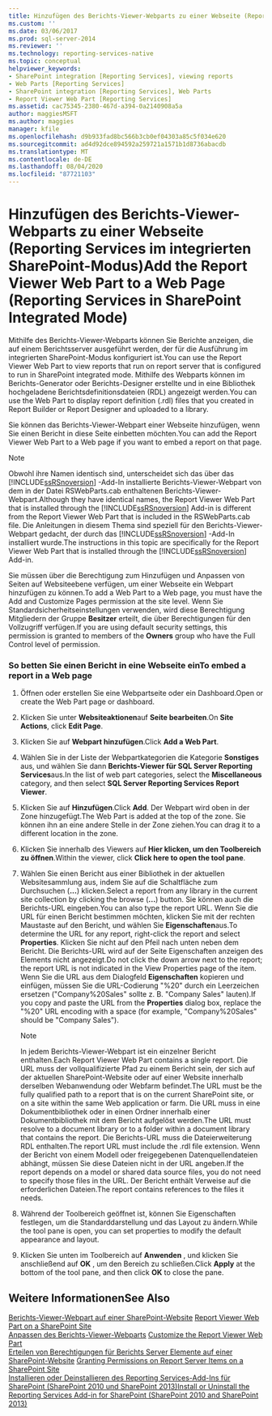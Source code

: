 ```yaml
---
title: Hinzufügen des Berichts-Viewer-Webparts zu einer Webseite (Reporting Services im integrierten SharePoint-Modus) | Microsoft-Dokumentation
ms.custom: ''
ms.date: 03/06/2017
ms.prod: sql-server-2014
ms.reviewer: ''
ms.technology: reporting-services-native
ms.topic: conceptual
helpviewer_keywords:
- SharePoint integration [Reporting Services], viewing reports
- Web Parts [Reporting Services]
- SharePoint integration [Reporting Services], Web Parts
- Report Viewer Web Part [Reporting Services]
ms.assetid: cac75345-2380-467d-a394-0a2140908a5a
author: maggiesMSFT
ms.author: maggies
manager: kfile
ms.openlocfilehash: d9b933fad8bc566b3cb0ef04303a85c5f034e620
ms.sourcegitcommit: ad4d92dce894592a259721a1571b1d8736abacdb
ms.translationtype: MT
ms.contentlocale: de-DE
ms.lasthandoff: 08/04/2020
ms.locfileid: "87721103"
---
```

# <a name="add-the-report-viewer-web-part-to-a-web-page-reporting-services-in-sharepoint-integrated-mode"></a><span data-ttu-id="acf20-102">Hinzufügen des Berichts-Viewer-Webparts zu einer Webseite (Reporting Services im integrierten SharePoint-Modus)</span><span class="sxs-lookup"><span data-stu-id="acf20-102">Add the Report Viewer Web Part to a Web Page (Reporting Services in SharePoint Integrated Mode)</span></span>
  <span data-ttu-id="acf20-103">Mithilfe des Berichts-Viewer-Webparts können Sie Berichte anzeigen, die auf einem Berichtsserver ausgeführt werden, der für die Ausführung im integrierten SharePoint-Modus konfiguriert ist.</span><span class="sxs-lookup"><span data-stu-id="acf20-103">You can use the Report Viewer Web Part to view reports that run on report server that is configured to run in SharePoint integrated mode.</span></span> <span data-ttu-id="acf20-104">Mithilfe des Webparts können im Berichts-Generator oder Berichts-Designer erstellte und in eine Bibliothek hochgeladene Berichtsdefinitionsdateien (RDL) angezeigt werden.</span><span class="sxs-lookup"><span data-stu-id="acf20-104">You can use the Web Part to display report definition (.rdl) files that you created in Report Builder or Report Designer and uploaded to a library.</span></span>  
  
 <span data-ttu-id="acf20-105">Sie können das Berichts-Viewer-Webpart einer Webseite hinzufügen, wenn Sie einen Bericht in diese Seite einbetten möchten.</span><span class="sxs-lookup"><span data-stu-id="acf20-105">You can add the Report Viewer Web Part to a Web page if you want to embed a report on that page.</span></span>  
  
> [!NOTE]  
>  <span data-ttu-id="acf20-106">Obwohl ihre Namen identisch sind, unterscheidet sich das über das [!INCLUDE[ssRSnoversion](../../includes/ssrsnoversion-md.md)] -Add-In installierte Berichts-Viewer-Webpart von dem in der Datei RSWebParts.cab enthaltenen Berichts-Viewer-Webpart.</span><span class="sxs-lookup"><span data-stu-id="acf20-106">Although they have identical names, the Report Viewer Web Part that is installed through the [!INCLUDE[ssRSnoversion](../../includes/ssrsnoversion-md.md)] Add-in is different from the Report Viewer Web Part that is included in the RSWebParts.cab file.</span></span> <span data-ttu-id="acf20-107">Die Anleitungen in diesem Thema sind speziell für den Berichts-Viewer-Webpart gedacht, der durch das [!INCLUDE[ssRSnoversion](../../includes/ssrsnoversion-md.md)] -Add-In installiert wurde.</span><span class="sxs-lookup"><span data-stu-id="acf20-107">The instructions in this topic are specifically for the Report Viewer Web Part that is installed through the [!INCLUDE[ssRSnoversion](../../includes/ssrsnoversion-md.md)] Add-in.</span></span>  
  
 <span data-ttu-id="acf20-108">Sie müssen über die Berechtigung zum Hinzufügen und Anpassen von Seiten auf Websiteebene verfügen, um einer Webseite ein Webpart hinzufügen zu können.</span><span class="sxs-lookup"><span data-stu-id="acf20-108">To add a Web Part to a Web page, you must have the Add and Customize Pages permission at the site level.</span></span> <span data-ttu-id="acf20-109">Wenn Sie Standardsicherheitseinstellungen verwenden, wird diese Berechtigung Mitgliedern der Gruppe **Besitzer** erteilt, die über Berechtigungen für den Vollzugriff verfügen.</span><span class="sxs-lookup"><span data-stu-id="acf20-109">If you are using default security settings, this permission is granted to members of the **Owners** group who have the Full Control level of permission.</span></span>  
  
### <a name="to-embed-a-report-in-a-web-page"></a><span data-ttu-id="acf20-110">So betten Sie einen Bericht in eine Webseite ein</span><span class="sxs-lookup"><span data-stu-id="acf20-110">To embed a report in a Web page</span></span>  
  
1.  <span data-ttu-id="acf20-111">Öffnen oder erstellen Sie eine Webpartseite oder ein Dashboard.</span><span class="sxs-lookup"><span data-stu-id="acf20-111">Open or create the Web Part page or dashboard.</span></span>  
  
2.  <span data-ttu-id="acf20-112">Klicken Sie unter **Websiteaktionen**auf **Seite bearbeiten**.</span><span class="sxs-lookup"><span data-stu-id="acf20-112">On **Site Actions**, click **Edit Page**.</span></span>  
  
3.  <span data-ttu-id="acf20-113">Klicken Sie auf **Webpart hinzufügen**.</span><span class="sxs-lookup"><span data-stu-id="acf20-113">Click **Add a Web Part**.</span></span>  
  
4.  <span data-ttu-id="acf20-114">Wählen Sie in der Liste der Webpartkategorien die Kategorie **Sonstiges** aus, und wählen Sie dann **Berichts-Viewer für SQL Server Reporting Services**aus.</span><span class="sxs-lookup"><span data-stu-id="acf20-114">In the list of web part categories, select the **Miscellaneous** category, and then select **SQL Server Reporting Services Report Viewer**.</span></span>  
  
5.  <span data-ttu-id="acf20-115">Klicken Sie auf **Hinzufügen**.</span><span class="sxs-lookup"><span data-stu-id="acf20-115">Click **Add**.</span></span> <span data-ttu-id="acf20-116">Der Webpart wird oben in der Zone hinzugefügt.</span><span class="sxs-lookup"><span data-stu-id="acf20-116">The Web Part is added at the top of the zone.</span></span> <span data-ttu-id="acf20-117">Sie können ihn an eine andere Stelle in der Zone ziehen.</span><span class="sxs-lookup"><span data-stu-id="acf20-117">You can drag it to a different location in the zone.</span></span>  
  
6.  <span data-ttu-id="acf20-118">Klicken Sie innerhalb des Viewers auf **Hier klicken, um den Toolbereich zu öffnen**.</span><span class="sxs-lookup"><span data-stu-id="acf20-118">Within the viewer, click **Click here to open the tool pane**.</span></span>  
  
7.  <span data-ttu-id="acf20-119">Wählen Sie einen Bericht aus einer Bibliothek in der aktuellen Websitesammlung aus, indem Sie auf die Schaltfläche zum Durchsuchen (**...**) klicken.</span><span class="sxs-lookup"><span data-stu-id="acf20-119">Select a report from any library in the current site collection by clicking the browse (**...**) button.</span></span> <span data-ttu-id="acf20-120">Sie können auch die Berichts-URL eingeben.</span><span class="sxs-lookup"><span data-stu-id="acf20-120">You can also type the report URL.</span></span> <span data-ttu-id="acf20-121">Wenn Sie die URL für einen Bericht bestimmen möchten, klicken Sie mit der rechten Maustaste auf den Bericht, und wählen Sie **Eigenschaften**aus.</span><span class="sxs-lookup"><span data-stu-id="acf20-121">To determine the URL for any report, right-click the report and select **Properties**.</span></span> <span data-ttu-id="acf20-122">Klicken Sie nicht auf den Pfeil nach unten neben dem Bericht. Die Berichts-URL wird auf der Seite Eigenschaften anzeigen des Elements nicht angezeigt.</span><span class="sxs-lookup"><span data-stu-id="acf20-122">Do not click the down arrow next to the report; the report URL is not indicated in the View Properties page of the item.</span></span> <span data-ttu-id="acf20-123">Wenn Sie die URL aus dem Dialogfeld **Eigenschaften** kopieren und einfügen, müssen Sie die URL-Codierung "%20" durch ein Leerzeichen ersetzen ("Company%20Sales" sollte z. B. "Company Sales" lauten).</span><span class="sxs-lookup"><span data-stu-id="acf20-123">If you copy and paste the URL from the **Properties** dialog box, replace the "%20" URL encoding with a space (for example, "Company%20Sales" should be "Company Sales").</span></span>  
  
    > [!NOTE]  
    >  <span data-ttu-id="acf20-124">In jedem Berichts-Viewer-Webpart ist ein einzelner Bericht enthalten.</span><span class="sxs-lookup"><span data-stu-id="acf20-124">Each Report Viewer Web Part contains a single report.</span></span> <span data-ttu-id="acf20-125">Die URL muss der vollqualifizierte Pfad zu einem Bericht sein, der sich auf der aktuellen SharePoint-Website oder auf einer Website innerhalb derselben Webanwendung oder Webfarm befindet.</span><span class="sxs-lookup"><span data-stu-id="acf20-125">The URL must be the fully qualified path to a report that is on the current SharePoint site, or on a site within the same Web application or farm.</span></span> <span data-ttu-id="acf20-126">Die URL muss in eine Dokumentbibliothek oder in einen Ordner innerhalb einer Dokumentbibliothek mit dem Bericht aufgelöst werden.</span><span class="sxs-lookup"><span data-stu-id="acf20-126">The URL must resolve to a document library or to a folder within a document library that contains the report.</span></span> <span data-ttu-id="acf20-127">Die Berichts-URL muss die Dateierweiterung RDL enthalten.</span><span class="sxs-lookup"><span data-stu-id="acf20-127">The report URL must include the .rdl file extension.</span></span> <span data-ttu-id="acf20-128">Wenn der Bericht von einem Modell oder freigegebenen Datenquellendateien abhängt, müssen Sie diese Dateien nicht in der URL angeben.</span><span class="sxs-lookup"><span data-stu-id="acf20-128">If the report depends on a model or shared data source files, you do not need to specify those files in the URL.</span></span> <span data-ttu-id="acf20-129">Der Bericht enthält Verweise auf die erforderlichen Dateien.</span><span class="sxs-lookup"><span data-stu-id="acf20-129">The report contains references to the files it needs.</span></span>  
  
8.  <span data-ttu-id="acf20-130">Während der Toolbereich geöffnet ist, können Sie Eigenschaften festlegen, um die Standarddarstellung und das Layout zu ändern.</span><span class="sxs-lookup"><span data-stu-id="acf20-130">While the tool pane is open, you can set properties to modify the default appearance and layout.</span></span>  
  
9. <span data-ttu-id="acf20-131">Klicken Sie unten im Toolbereich auf **Anwenden** , und klicken Sie anschließend auf **OK** , um den Bereich zu schließen.</span><span class="sxs-lookup"><span data-stu-id="acf20-131">Click **Apply** at the bottom of the tool pane, and then click **OK** to close the pane.</span></span>  
  
## <a name="see-also"></a><span data-ttu-id="acf20-132">Weitere Informationen</span><span class="sxs-lookup"><span data-stu-id="acf20-132">See Also</span></span>  
 <span data-ttu-id="acf20-133">[Berichts-Viewer-Webpart auf einer SharePoint-Website](../report-viewer-web-part-on-a-sharepoint-site.md) </span><span class="sxs-lookup"><span data-stu-id="acf20-133">[Report Viewer Web Part on a SharePoint Site](../report-viewer-web-part-on-a-sharepoint-site.md) </span></span>  
 <span data-ttu-id="acf20-134">[Anpassen des Berichts-Viewer-Webparts](../customize-the-report-viewer-web-part.md) </span><span class="sxs-lookup"><span data-stu-id="acf20-134">[Customize the Report Viewer Web Part](../customize-the-report-viewer-web-part.md) </span></span>  
 <span data-ttu-id="acf20-135">[Erteilen von Berechtigungen für Berichts Server Elemente auf einer SharePoint-Website](../security/granting-permissions-on-report-server-items-on-a-sharepoint-site.md) </span><span class="sxs-lookup"><span data-stu-id="acf20-135">[Granting Permissions on Report Server Items on a SharePoint Site](../security/granting-permissions-on-report-server-items-on-a-sharepoint-site.md) </span></span>  
 [<span data-ttu-id="acf20-136">Installieren oder Deinstallieren des Reporting Services-Add-Ins für SharePoint &#40;SharePoint 2010 und SharePoint 2013&#41;</span><span class="sxs-lookup"><span data-stu-id="acf20-136">Install or Uninstall the Reporting Services Add-in for SharePoint &#40;SharePoint 2010 and SharePoint 2013&#41;</span></span>](../install-windows/install-or-uninstall-the-reporting-services-add-in-for-sharepoint.md)  
  
  
